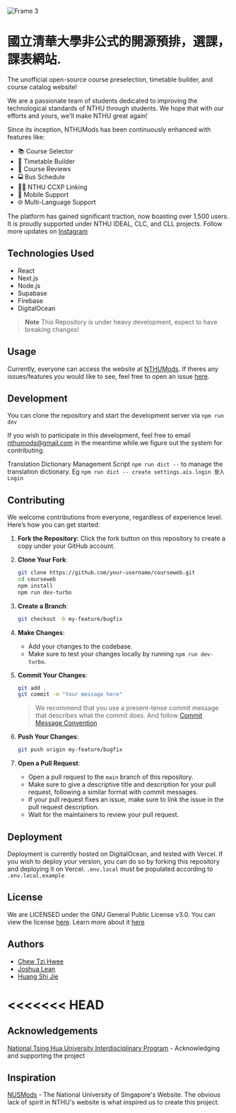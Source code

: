 ![Frame 3](https://github.com/nthumodifications/courseweb/assets/74640729/c810b72f-e428-47bc-8f5b-22a49c4eb1a0)

# 國立清華大學非公式的開源預排，選課，課表網站.

The unofficial open-source course preselection, timetable builder, and course catalog website!

We are a passionate team of students dedicated to improving the technological standards of NTHU through students. We hope that with our efforts and yours, we'll make NTHU great again!

Since its inception, NTHUMods has been continuously enhanced with features like:

- 📚 Course Selector
- 📅 Timetable Builder
- 📝 Course Reviews
- 🚍 Bus Schedule
- ⛓️‍💥 NTHU CCXP Linking
- 📱 Mobile Support
- 🌐 Multi-Language Support

The platform has gained significant traction, now boasting over 1,500 users. It is proudly supported under NTHU IDEAL, CLC, and CLL projects.
Follow more updates on [Instagram](https://www.instagram.com/nthumods/)

## Technologies Used

- React
- Next.js
- Node.js
- Supabase
- Firebase
- DigitalOcean

> **Note**
> This Repository is under heavy development, expect to have breaking changes!

## Usage

Currently, everyone can access the website at [NTHUMods](https://nthumods.com). If theres any issues/features you would like to see, feel free to open an issue [here](https://github.com/nthumodifications/courseweb/issues/new/choose).

## Development

You can clone the repository and start the development server via `npm run dev`

If you wish to participate in this development, feel free to email [nthumods@gmail.com](mailto:nthumods@gmail.com) in the meantime while we figure out the system for contributing.

Translation Dictionary Management Script `npm run dict --` to manage the translation dictionary. Eg `npm run dict -- create settings.ais.login 登入 Login`

## Contributing

We welcome contributions from everyone, regardless of experience level. Here’s how you can get started:

1. **Fork the Repository**: Click the fork button on this repository to create a copy under your GitHub account.

2. **Clone Your Fork**:

   ```bash
   git clone https://github.com/your-username/courseweb.git
   cd courseweb
   npm install
   npm run dev-turbo
   ```

3. **Create a Branch**:

   ```bash
   git checkout -b my-feature/bugfix

   ```

4. **Make Changes**:

   - Add your changes to the codebase.
   - Make sure to test your changes locally by running `npm run dev-turbo`.

5. **Commit Your Changes**:

   ```bash
   git add .
   git commit -m "Your message here"
   ```

   > We recommend that you use a present-tense commit message that describes what the commit does. And follow [Commit Message Convention](https://www.conventionalcommits.org/en/v1.0.0/)

6. **Push Your Changes**:

   ```bash
   git push origin my-feature/bugfix
   ```

7. **Open a Pull Request**:
   - Open a pull request to the `main` branch of this repository.
   - Make sure to give a descriptive title and description for your pull request, following a similar format with commit messages.
   - If your pull request fixes an issue, make sure to link the issue in the pull request description.
   - Wait for the maintainers to review your pull request.

## Deployment

Deployment is currently hosted on DigitalOcean, and tested with Vercel. If you wish to deploy your version, you can do so by forking this repository and deploying it on Vercel. `.env.local` must be populated according to `.env.local.example`

## License

We are LICENSED under the GNU General Public License v3.0. You can view the license [here](https://github.com/nthumodifications/courseweb/blob/eff77192c989cf277be1e94660f8e0cf0304b492/LICENSE). Learn more about it [here](https://gist.github.com/kn9ts/cbe95340d29fc1aaeaa5dd5c059d2e60)

## Authors

- [Chew Tzi Hwee](@ImJustChew)
- [Joshua Lean](@Joshimello)
- [Huang Shi Jie](@SJieNg123)

# <<<<<<< HEAD

## Acknowledgements

[National Tsing Hua University Interdisciplinary Program](https://ipth.site.nthu.edu.tw/p/406-1462-267815,r9940.php) - Acknowledging and supporting the project

## Inspiration

[NUSMods](https://nusmods.com) - The National University of Singapore's Website. The obvious lack of spirit in NTHU's website is what inspired us to create this project.
